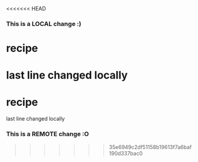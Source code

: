 <<<<<<< HEAD
### This is a LOCAL change :)
# recipe
last line changed locally
=======
# recipe
last line changed locally
### This is a REMOTE change :O
>>>>>>> 35e6949c2df51158b19613f7a6baf190d337bac0
